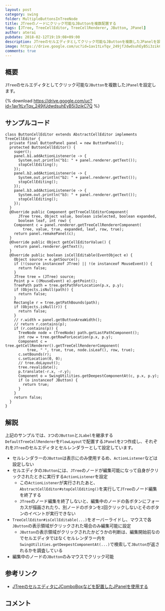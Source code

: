 ```yaml
---
layout: post
category: swing
folder: MultipleButtonsInTreeNode
title: JTreeのノードにクリック可能なJButtonを複数配置する
tags: [JTree, TreeCellEditor, TreeCellRenderer, JButton, JPanel]
author: aterai
pubdate: 2018-02-12T19:19:08+09:00
description: JTreeのセルエディタとしてクリック可能なJButtonを複数したJPanelを設定します。
image: https://drive.google.com/uc?id=1av1tLvTqv_249jfJdwdsuhEyB5i3zikC7Q
comments: true
---
```

## 概要
`JTree`のセルエディタとしてクリック可能な`JButton`を複数した`JPanel`を設定します。

{% download https://drive.google.com/uc?id=1av1tLvTqv_249jfJdwdsuhEyB5i3zikC7Q %}

## サンプルコード
<pre class="prettyprint"><code>class ButtonCellEditor extends AbstractCellEditor implements TreeCellEditor {
  private final ButtonPanel panel = new ButtonPanel();
  protected ButtonCellEditor() {
    super();
    panel.b1.addActionListener(e -&gt; {
      System.out.println("b1: " + panel.renderer.getText());
      stopCellEditing();
    });
    panel.b2.addActionListener(e -&gt; {
      System.out.println("b2: " + panel.renderer.getText());
      stopCellEditing();
    });
    panel.b3.addActionListener(e -&gt; {
      System.out.println("b3: " + panel.renderer.getText());
      stopCellEditing();
    });
  }
  @Override public Component getTreeCellEditorComponent(
      JTree tree, Object value, boolean isSelected, boolean expanded,
      boolean leaf, int row) {
    Component c = panel.renderer.getTreeCellRendererComponent(
        tree, value, true, expanded, leaf, row, true);
    return panel.remakePanel(c);
  }
  @Override public Object getCellEditorValue() {
    return panel.renderer.getText();
  }
  @Override public boolean isCellEditable(EventObject e) {
    Object source = e.getSource();
    if (!(source instanceof JTree) || !(e instanceof MouseEvent)) {
      return false;
    }
    JTree tree = (JTree) source;
    Point p = ((MouseEvent) e).getPoint();
    TreePath path = tree.getPathForLocation(p.x, p.y);
    if (Objects.isNull(path)) {
      return false;
    }
    Rectangle r = tree.getPathBounds(path);
    if (Objects.isNull(r)) {
      return false;
    }
    // r.width = panel.getButtonAreaWidth();
    // return r.contains(p);
    if (r.contains(p)) {
      TreeNode node = (TreeNode) path.getLastPathComponent();
      int row = tree.getRowForLocation(p.x, p.y);
      Component c = tree.getCellRenderer().getTreeCellRendererComponent(
          tree, " ", true, true, node.isLeaf(), row, true);
      c.setBounds(r);
      c.setLocation(0, 0);
      // tree.doLayout();
      tree.revalidate();
      p.translate(-r.x, -r.y);
      Component o = SwingUtilities.getDeepestComponentAt(c, p.x, p.y);
      if (o instanceof JButton) {
        return true;
      }
    }
    return false;
  }
}
</code></pre>

## 解説
上記のサンプルでは、`3`つの`JButton`と`JLabel`を継承する`DefaultTreeCellRenderer`を`FlowLayout`で配置する`JPanel`を`2`つ作成し、それぞれを`JTree`のセルエディタとセルレンダラーとして設定しています。

- セルレンダラーの`JButton`は表示にのみ使用するめ、`ActionListener`などは設定しない
- セルエディタの`JButton`には、`JTree`のノードが編集可能になって自身がクリックされたときに実行する`ActionListener`を設定
    - この`ActionListener`が実行されたあと、`AbstractCellEditor#stopCellEditing()`を実行して`JTree`のノード編集を終了する
    - `JTree`のノード編集を終了しないと、編集中のノードの各ボタンにフォーカスが描画されたり、別ノードのボタンを`2`回クリックしないとそのボタンのイベントが実行できない
- `TreeCellEditor#isCellEditable(...)`をオーバーライドし、マウスで各`JButton`の表示領域がクリックされた場合のみ編集可能に設定
    - `JButton`の表示領域がクリックされたかどうかの判断は、編集開始前なのでセルエディタではなくセルレンダラー内を`SwingUtilities.getDeepestComponentAt(...)`で検索して`JButton`が返されるかを調査している
- 編集中のノードの`JButton`のみマウスでクリック可能

<!-- dummy comment line for breaking list -->

## 参考リンク
- [JTreeのセルエディタにJComboBoxなどを配置したJPanelを使用する](https://ateraimemo.com/Swing/ComboBoxCellEditor.html)

<!-- dummy comment line for breaking list -->

## コメント
